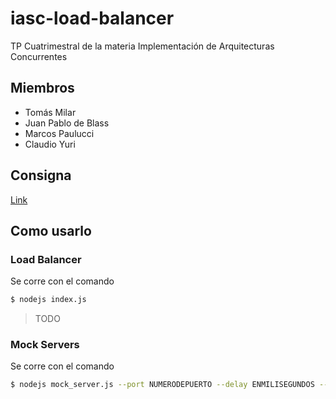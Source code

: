 # iasc-load-balancer
TP Cuatrimestral de la materia Implementación de Arquitecturas Concurrentes

## Miembros
* Tomás Milar
* Juan Pablo de Blass
* Marcos Paulucci
* Claudio Yuri

## Consigna
[Link](https://docs.google.com/document/d/1hGKI62Sm0U0BmGuITR31SfEJEYz6LRKKzl7ptXFOrxA/pub)

## Como usarlo

### Load Balancer
Se corre con el comando 
```bash
$ nodejs index.js
```
> TODO

### Mock Servers
Se corre con el comando 
```bash
$ nodejs mock_server.js --port NUMERODEPUERTO --delay ENMILISEGUNDOS --name NOMBREDELSERVER
```